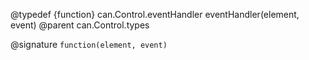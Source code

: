 @typedef {function} can.Control.eventHandler eventHandler(element, event)
@parent can.Control.types

@signature `function(element, event)`


